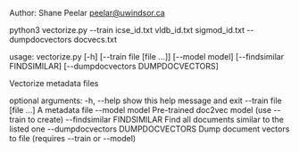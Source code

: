 Author: Shane Peelar <peelar@uwindsor.ca>

python3 vectorize.py --train icse_id.txt vldb_id.txt sigmod_id.txt  --dumpdocvectors docvecs.txt

usage: vectorize.py [-h] [--train file [file ...]] [--model model]
                    [--findsimilar FINDSIMILAR]
                    [--dumpdocvectors DUMPDOCVECTORS]

Vectorize metadata files

optional arguments:
  -h, --help            show this help message and exit
  --train file [file ...]
                        A metadata file
  --model model         Pre-trained doc2vec model (use --train to create)
  --findsimilar FINDSIMILAR
                        Find all documents similar to the listed one
  --dumpdocvectors DUMPDOCVECTORS
                        Dump document vectors to file (requires --train or
                        --model)

